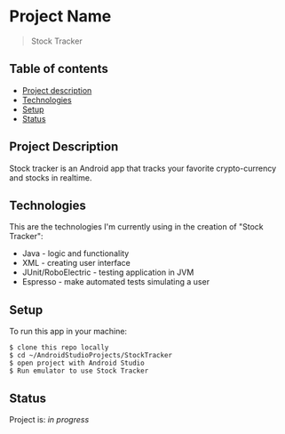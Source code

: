 # Project Name
> Stock Tracker
## Table of contents
* [Project description](#project-description)
* [Technologies](#technologies)
* [Setup](#setup)
* [Status](#status)

## Project Description 
Stock tracker is an Android app that tracks your favorite crypto-currency and stocks in realtime.

## Technologies
This are the technologies I'm currently using in the creation of "Stock Tracker":
* Java - logic and functionality
* XML - creating user interface
* JUnit/RoboElectric - testing application in JVM
* Espresso - make automated tests simulating a user

## Setup
To run this app in your machine:
```
$ clone this repo locally
$ cd ~/AndroidStudioProjects/StockTracker
$ open project with Android Studio
$ Run emulator to use Stock Tracker
```

## Status
Project is: _in progress_
